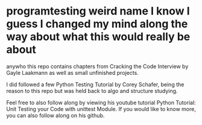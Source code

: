 # programtesting weird name I know I guess I changed my mind along the way about what this would really be about

anywho this repo contains chapters from Cracking the Code Interview by Gayle Laakmann as 
well as small unfinished projects. 

I did followed a few Python Testing Tutorial by Corey Schafer, being the reason to this repo but was held back to algo and structure studying.

Feel free to also follow along by viewing his youtube tutorial Python Tutorial: Unit Testing your Code with unittest Module.
If you would like to know more, you can also follow along on his github.

